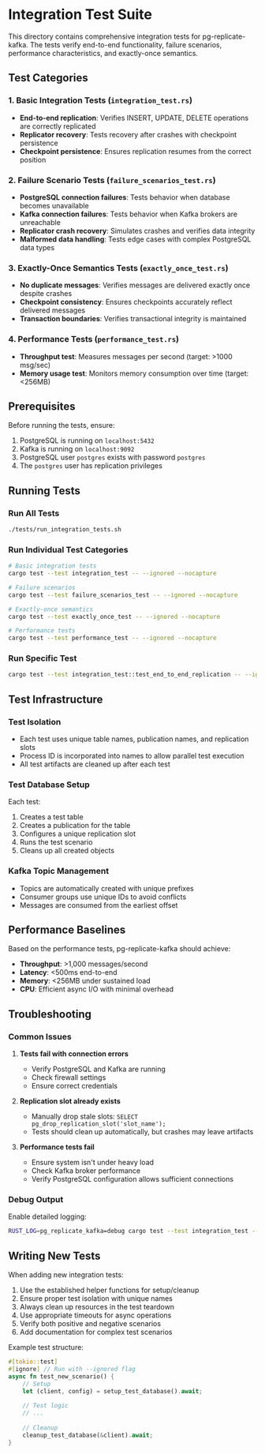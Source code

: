 # Integration Test Suite

This directory contains comprehensive integration tests for pg-replicate-kafka. The tests verify end-to-end functionality, failure scenarios, performance characteristics, and exactly-once semantics.

## Test Categories

### 1. Basic Integration Tests (`integration_test.rs`)
- **End-to-end replication**: Verifies INSERT, UPDATE, DELETE operations are correctly replicated
- **Replicator recovery**: Tests recovery after crashes with checkpoint persistence
- **Checkpoint persistence**: Ensures replication resumes from the correct position

### 2. Failure Scenario Tests (`failure_scenarios_test.rs`)
- **PostgreSQL connection failures**: Tests behavior when database becomes unavailable
- **Kafka connection failures**: Tests behavior when Kafka brokers are unreachable
- **Replicator crash recovery**: Simulates crashes and verifies data integrity
- **Malformed data handling**: Tests edge cases with complex PostgreSQL data types

### 3. Exactly-Once Semantics Tests (`exactly_once_test.rs`)
- **No duplicate messages**: Verifies messages are delivered exactly once despite crashes
- **Checkpoint consistency**: Ensures checkpoints accurately reflect delivered messages
- **Transaction boundaries**: Verifies transactional integrity is maintained

### 4. Performance Tests (`performance_test.rs`)
- **Throughput test**: Measures messages per second (target: >1000 msg/sec)
- **Memory usage test**: Monitors memory consumption over time (target: <256MB)

## Prerequisites

Before running the tests, ensure:

1. PostgreSQL is running on `localhost:5432`
2. Kafka is running on `localhost:9092`
3. PostgreSQL user `postgres` exists with password `postgres`
4. The `postgres` user has replication privileges

## Running Tests

### Run All Tests
```bash
./tests/run_integration_tests.sh
```

### Run Individual Test Categories
```bash
# Basic integration tests
cargo test --test integration_test -- --ignored --nocapture

# Failure scenarios
cargo test --test failure_scenarios_test -- --ignored --nocapture

# Exactly-once semantics
cargo test --test exactly_once_test -- --ignored --nocapture

# Performance tests
cargo test --test performance_test -- --ignored --nocapture
```

### Run Specific Test
```bash
cargo test --test integration_test::test_end_to_end_replication -- --ignored --nocapture
```

## Test Infrastructure

### Test Isolation
- Each test uses unique table names, publication names, and replication slots
- Process ID is incorporated into names to allow parallel test execution
- All test artifacts are cleaned up after each test

### Test Database Setup
Each test:
1. Creates a test table
2. Creates a publication for the table
3. Configures a unique replication slot
4. Runs the test scenario
5. Cleans up all created objects

### Kafka Topic Management
- Topics are automatically created with unique prefixes
- Consumer groups use unique IDs to avoid conflicts
- Messages are consumed from the earliest offset

## Performance Baselines

Based on the performance tests, pg-replicate-kafka should achieve:
- **Throughput**: >1,000 messages/second
- **Latency**: <500ms end-to-end
- **Memory**: <256MB under sustained load
- **CPU**: Efficient async I/O with minimal overhead

## Troubleshooting

### Common Issues

1. **Tests fail with connection errors**
   - Verify PostgreSQL and Kafka are running
   - Check firewall settings
   - Ensure correct credentials

2. **Replication slot already exists**
   - Manually drop stale slots: `SELECT pg_drop_replication_slot('slot_name');`
   - Tests should clean up automatically, but crashes may leave artifacts

3. **Performance tests fail**
   - Ensure system isn't under heavy load
   - Check Kafka broker performance
   - Verify PostgreSQL configuration allows sufficient connections

### Debug Output

Enable detailed logging:
```bash
RUST_LOG=pg_replicate_kafka=debug cargo test --test integration_test -- --ignored --nocapture
```

## Writing New Tests

When adding new integration tests:

1. Use the established helper functions for setup/cleanup
2. Ensure proper test isolation with unique names
3. Always clean up resources in the test teardown
4. Use appropriate timeouts for async operations
5. Verify both positive and negative scenarios
6. Add documentation for complex test scenarios

Example test structure:
```rust
#[tokio::test]
#[ignore] // Run with --ignored flag
async fn test_new_scenario() {
    // Setup
    let (client, config) = setup_test_database().await;
    
    // Test logic
    // ...
    
    // Cleanup
    cleanup_test_database(&client).await;
}
```
